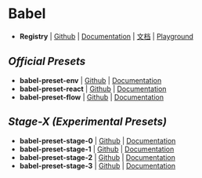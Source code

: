 # Babel

- **Registry** | [Github](https://github.com/babel/babel) | [Documentation](https://babeljs.io/) | [文档](https://babeljs.cn/) | [Playground](https://babeljs.io/repl/)


## _Official Presets_

- **babel-preset-env** | [Github](https://github.com/babel/babel-preset-env) | [Documentation](https://babeljs.io/docs/plugins/preset-env/)
- **babel-preset-react** | [Github](https://github.com/babel/babel/tree/master/packages/babel-preset-react) | [Documentation](https://babeljs.io/docs/plugins/preset-react/)
- **babel-preset-flow** | [Github](https://github.com/babel/babel/tree/master/packages/babel-preset-flow) | [Documentation](https://babeljs.io/docs/plugins/preset-flow/)


## _Stage-X (Experimental Presets)_

- **babel-preset-stage-0** | [Github](https://github.com/babel/babel/tree/master/packages/babel-preset-stage-0) | [Documentation](https://babeljs.io/docs/plugins/preset-stage-0/)
- **babel-preset-stage-1** | [Github](https://github.com/babel/babel/tree/master/packages/babel-preset-stage-1) | [Documentation](https://babeljs.io/docs/plugins/preset-stage-1/)
- **babel-preset-stage-2** | [Github](https://github.com/babel/babel/tree/master/packages/babel-preset-stage-2) | [Documentation](https://babeljs.io/docs/plugins/preset-stage-2/)
- **babel-preset-stage-3** | [Github](https://github.com/babel/babel/tree/master/packages/babel-preset-stage-2) | [Documentation](https://babeljs.io/docs/plugins/preset-stage-3/)
